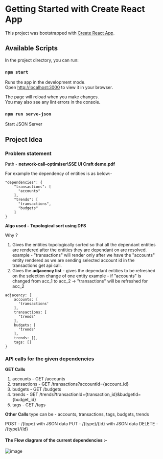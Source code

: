 # Getting Started with Create React App

This project was bootstrapped with [Create React App](https://github.com/facebook/create-react-app).

## Available Scripts

In the project directory, you can run:

### `npm start`

Runs the app in the development mode.\
Open [http://localhost:3000](http://localhost:3000) to view it in your browser.

The page will reload when you make changes.\
You may also see any lint errors in the console.

### `npm run serve-json`

Start JSON Server

## Project Idea 
### Problem statement
Path - <b>network-call-optimiser\SSE UI Craft demo.pdf</b>

For example the dependency of entities is as below:-
```
"dependencies": {
    "transactions": [
      "accounts"
    ],
    "trends": [
      "transactions",
      "budgets"
    ]
}
```
<b>Algo used - Topological sort using DFS</b>

Why ? 
1. Gives the entities topologically sorted so that all the dependant entities are rendered after the entities they are dependant on are resolved.
   example - "transactions" will render only after we have the "accounts" entity rendered as we are sending selected account id in the transactions get api call.
2. Gives the <b>adjacency list</b> - gives the dependant entities to be refreshed on the selection change of one entity
   example - if "accounts" is changed from acc_1 to acc_2 -> "transactions" will be refreshed for acc_2
```
adjacency: {
    accounts: [
      'transactions'
    ],
    transactions: [
      'trends'
    ],
    budgets: [
      'trends'
    ],
    trends: [],
    tags: []
}
  ```
### API calls for the given dependencies

<b> GET Calls </b>
1. accounts - GET /accounts
2. transactions - GET /transactions?accountId={account_id}
3. budgets - GET /budgets
4. trends - GET /trends?transactionId={transaction_id}&budgetId={budget_id}
5. tags - GET /tags

<b> Other Calls </b>
type can be - accounts, transactions, tags, budgets, trends

POST - /{type} with JSON data
PUT - /{type}/{id} with JSON data
DELETE - /{type}/{id}

#### The Flow diagram of the current dependencies :-

![image](https://user-images.githubusercontent.com/55315778/210150617-b7062ff6-c1a1-41ce-b746-27725c581fff.png)





